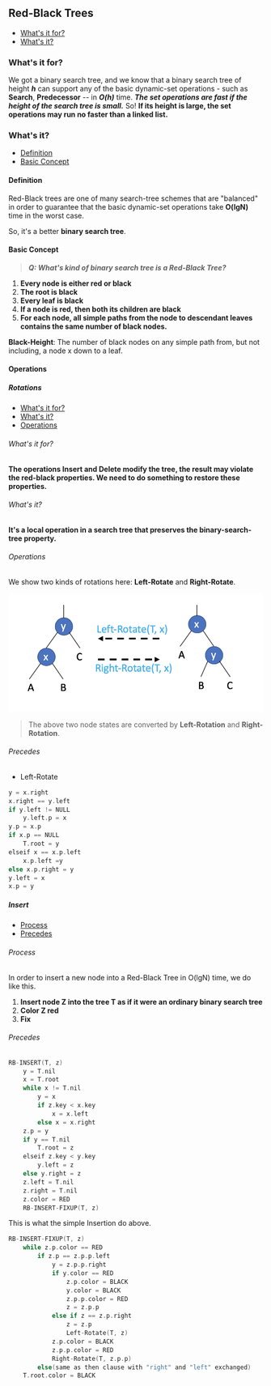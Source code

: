 ## Red-Black Trees

- [What's it for?](#Whats-it-for)
- [What's it?](#Whats-it)

### What's it for?

We got a binary search tree, and we know that a binary search tree of height ***h*** can support any of the basic dynamic-set operations - such as **Search**, **Predecessor** -- in ***O(h)*** time. ***The set operations are fast if the height of the search tree is small.*** So! **If its height is large, the set operations may run no faster than a linked list.**

### What's it?

- [Definition](#Definition)
- [Basic Concept](#Basic-Concept)

#### Definition

Red-Black trees are one of many search-tree schemes that are "balanced" in order to guarantee that the basic dynamic-set operations take **O(lgN)** time in the worst case.

So, it's a better **binary search tree**.

#### Basic Concept

> ***Q: What's kind of binary search tree is a Red-Black Tree?***

1. **Every node is either red or black**
2. **The root is black**
3. **Every leaf is black**
4. **If a node is red, then both its children are black**
5. **For each node, all simple paths from the node to descendant leaves contains the same number of black nodes.**

**Black-Height**: The number of black nodes on any simple path from, but not including, a node x down to a leaf.

#### Operations

##### Rotations

- [What's it for?](#whats_it_for_rotations)
- [What's it?](#whats_it_rotations)
- [Operations](#operations_rotations)

<h6 id="whats_it_for_rotations">What's it for?</h6>

**The operations Insert and Delete modify the tree, the result may violate the red-black properties. We need to do something to restore these properties.**

<h6 id="whats_it_rotations">What's it?</h6>

**It's a local operation in a search tree that preserves the binary-search-tree property.**

<h6 id="operations_rotations">Operations</h6>

We show two kinds of rotations here: **Left-Rotate** and **Right-Rotate**.

![](../../pic/trees/basic_rotations.png)

> The above two node states are converted by **Left-Rotation** and **Right-Rotation**.

###### Precedes

+ Left-Rotate

```c
y = x.right
x.right == y.left
if y.left != NULL
    y.left.p = x
y.p = x.p
if x.p == NULL
    T.root = y
elseif x == x.p.left
    x.p.left =y
else x.p.right = y
y.left = x
x.p = y
```

##### Insert

- [Process](#insert_process)
- [Precedes](#insert_precedes)

<h6 id="insert_process">Process</h6>

In order to insert a new node into a Red-Black Tree in O(lgN) time, we do like this.

1. **Insert node Z into the tree T as if it were an ordinary binary search tree**
2. **Color Z red**
3. **Fix**

<h6 id="insert_precedes">Precedes</h6>

```c
RB-INSERT(T, z)
	y = T.nil
	x = T.root
	while x != T.nil
		y = x
		if z.key < x.key
			x = x.left
		else x = x.right
	z.p = y
	if y == T.nil
		T.root = z
	elseif z.key < y.key
		y.left = z
	else y.right = z
	z.left = T.nil
	z.right = T.nil
	z.color = RED
	RB-INSERT-FIXUP(T, z)
```

This is what the simple Insertion do above.

```c
RB-INSERT-FIXUP(T, z)
	while z.p.color == RED
		if z.p == z.p.p.left
			y = z.p.p.right
			if y.color == RED
				z.p.color = BLACK
				y.color = BLACK
				z.p.p.color = RED
				z = z.p.p
			else if z == z.p.right
				z = z.p
				Left-Rotate(T, z)
			z.p.color = BLACK
			z.p.p.color = RED
			Right-Rotate(T, z.p.p)
		else(same as then clause with "right" and "left" exchanged)
	T.root.color = BLACK
```

